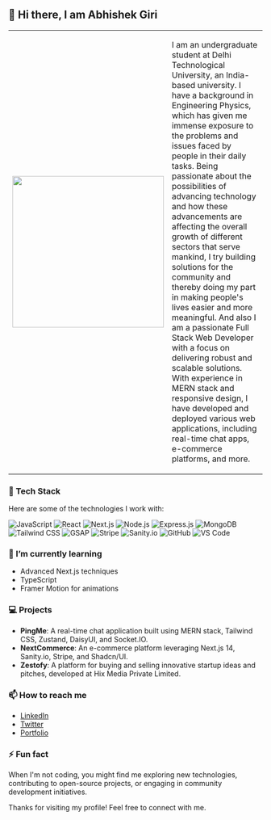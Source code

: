 ## 👋 Hi there, I am Abhishek Giri

<table>
  <tr>
    <td>
      <img src="https://media.giphy.com/media/Ll22OhMLAlVDb8UQWe/giphy.gif" width="300"/>
    </td>
    <td>
      <p>I am an undergraduate student at Delhi Technological University, an India-based university. I have a background in Engineering Physics, which has given me immense exposure to the problems and issues faced by people in their daily tasks. Being passionate about the possibilities of advancing technology and how these advancements are affecting the overall growth of different sectors that serve mankind, I try building solutions for the community and thereby doing my part in making people's lives easier and more meaningful. And also
        I am a passionate Full Stack Web Developer with a focus on delivering robust and scalable solutions. 
        With experience in MERN stack and responsive design, I have developed and deployed various web applications, 
        including real-time chat apps, e-commerce platforms, and more.
      </p>
    </td>
  </tr>
</table>


### 🚀 Tech Stack
Here are some of the technologies I work with:

![JavaScript](https://img.shields.io/badge/-JavaScript-F7DF1E?style=flat-square&logo=javascript&logoColor=black)
![React](https://img.shields.io/badge/-React-61DAFB?style=flat-square&logo=react&logoColor=black)
![Next.js](https://img.shields.io/badge/-Next.js-000000?style=flat-square&logo=nextdotjs&logoColor=white)
![Node.js](https://img.shields.io/badge/-Node.js-339933?style=flat-square&logo=nodedotjs&logoColor=white)
![Express.js](https://img.shields.io/badge/-Express.js-000000?style=flat-square&logo=express&logoColor=white)
![MongoDB](https://img.shields.io/badge/-MongoDB-47A248?style=flat-square&logo=mongodb&logoColor=white)
![Tailwind CSS](https://img.shields.io/badge/-Tailwind%20CSS-38B2AC?style=flat-square&logo=tailwindcss&logoColor=white)
![GSAP](https://img.shields.io/badge/-GSAP-88CE02?style=flat-square&logo=greensock&logoColor=white)
![Stripe](https://img.shields.io/badge/-Stripe-008CDD?style=flat-square&logo=stripe&logoColor=white)
![Sanity.io](https://img.shields.io/badge/-Sanity.io-F03E2F?style=flat-square&logo=sanity&logoColor=white)
![GitHub](https://img.shields.io/badge/-GitHub-181717?style=flat-square&logo=github&logoColor=white)
![VS Code](https://img.shields.io/badge/-VS%20Code-007ACC?style=flat-square&logo=visualstudiocode&logoColor=white)

### 🌱 I’m currently learning
- Advanced Next.js techniques
- TypeScript
- Framer Motion for animations

### 💻 Projects
- **PingMe**: A real-time chat application built using MERN stack, Tailwind CSS, Zustand, DaisyUI, and Socket.IO.
- **NextCommerce**: An e-commerce platform leveraging Next.js 14, Sanity.io, Stripe, and Shadcn/UI.
- **Zestofy**: A platform for buying and selling innovative startup ideas and pitches, developed at Hix Media Private Limited.

### 📫 How to reach me
- [LinkedIn](https://www.linkedin.com/in/abhishekgiri013/)
- [Twitter](https://twitter.com/abhishekgiri013)
- [Portfolio](https://my-portfolio-three-drab-12.vercel.app/)

### ⚡ Fun fact
When I'm not coding, you might find me exploring new technologies, contributing to open-source projects, or engaging in community development initiatives.

Thanks for visiting my profile! Feel free to connect with me.

